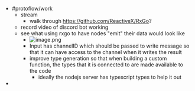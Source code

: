 - #protoflow/work
	- stream
		- walk through https://github.com/ReactiveX/RxGo?
	- record video of discord bot working
	- see what using rxgo to have nodes "emit" their data would look like
		- ![image.png](../assets/image_1685570624362_0.png)
		- Input has channelID which should be passed to write message so that it can have access to the channel when it writes the result
		- improve type generation so that when building a custom function, the types that it is connected to are made available to the code
			- ideally the nodejs server has typescript types to help it out
-